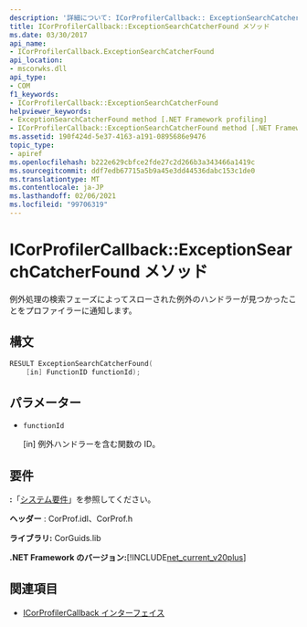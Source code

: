 ```yaml
---
description: '詳細について: ICorProfilerCallback:: ExceptionSearchCatcherFound メソッド'
title: ICorProfilerCallback::ExceptionSearchCatcherFound メソッド
ms.date: 03/30/2017
api_name:
- ICorProfilerCallback.ExceptionSearchCatcherFound
api_location:
- mscorwks.dll
api_type:
- COM
f1_keywords:
- ICorProfilerCallback::ExceptionSearchCatcherFound
helpviewer_keywords:
- ExceptionSearchCatcherFound method [.NET Framework profiling]
- ICorProfilerCallback::ExceptionSearchCatcherFound method [.NET Framework profiling]
ms.assetid: 190f424d-5e37-4163-a191-0895686e9476
topic_type:
- apiref
ms.openlocfilehash: b222e629cbfce2fde27c2d266b3a343466a1419c
ms.sourcegitcommit: ddf7edb67715a5b9a45e3dd44536dabc153c1de0
ms.translationtype: MT
ms.contentlocale: ja-JP
ms.lasthandoff: 02/06/2021
ms.locfileid: "99706319"
---
```

# <a name="icorprofilercallbackexceptionsearchcatcherfound-method"></a>ICorProfilerCallback::ExceptionSearchCatcherFound メソッド

例外処理の検索フェーズによってスローされた例外のハンドラーが見つかったことをプロファイラーに通知します。  
  
## <a name="syntax"></a>構文  
  
```cpp  
RESULT ExceptionSearchCatcherFound(  
    [in] FunctionID functionId);  
```  
  
## <a name="parameters"></a>パラメーター

- `functionId`

  \[in] 例外ハンドラーを含む関数の ID。

## <a name="requirements"></a>要件  

 **:**「[システム要件](../../get-started/system-requirements.md)」を参照してください。  
  
 **ヘッダー** : CorProf.idl、CorProf.h  
  
 **ライブラリ:** CorGuids.lib  
  
 **.NET Framework のバージョン:**[!INCLUDE[net_current_v20plus](../../../../includes/net-current-v20plus-md.md)]  
  
## <a name="see-also"></a>関連項目

- [ICorProfilerCallback インターフェイス](icorprofilercallback-interface.md)
